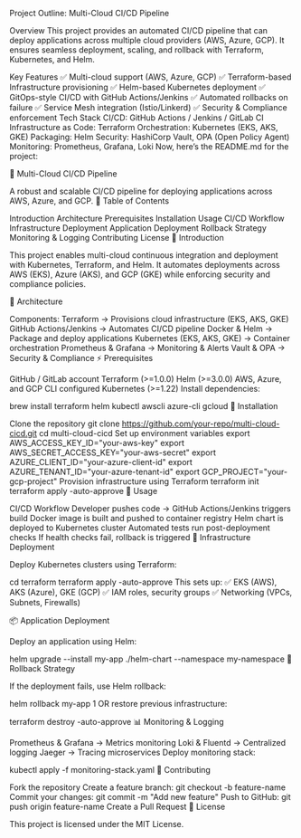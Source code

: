 Project Outline: Multi-Cloud CI/CD Pipeline

Overview
This project provides an automated CI/CD pipeline that can deploy applications across multiple cloud providers (AWS, Azure, GCP). It ensures seamless deployment, scaling, and rollback with Terraform, Kubernetes, and Helm.

Key Features
✅ Multi-cloud support (AWS, Azure, GCP)
✅ Terraform-based Infrastructure provisioning
✅ Helm-based Kubernetes deployment
✅ GitOps-style CI/CD with GitHub Actions/Jenkins
✅ Automated rollbacks on failure
✅ Service Mesh integration (Istio/Linkerd)
✅ Security & Compliance enforcement
Tech Stack
CI/CD: GitHub Actions / Jenkins / GitLab CI
Infrastructure as Code: Terraform
Orchestration: Kubernetes (EKS, AKS, GKE)
Packaging: Helm
Security: HashiCorp Vault, OPA (Open Policy Agent)
Monitoring: Prometheus, Grafana, Loki
Now, here’s the README.md for the project:

🚀 Multi-Cloud CI/CD Pipeline

A robust and scalable CI/CD pipeline for deploying applications across AWS, Azure, and GCP.
📖 Table of Contents

Introduction
Architecture
Prerequisites
Installation
Usage
CI/CD Workflow
Infrastructure Deployment
Application Deployment
Rollback Strategy
Monitoring & Logging
Contributing
License
🔹 Introduction

This project enables multi-cloud continuous integration and deployment with Kubernetes, Terraform, and Helm. It automates deployments across AWS (EKS), Azure (AKS), and GCP (GKE) while enforcing security and compliance policies.

📐 Architecture

Components:
Terraform → Provisions cloud infrastructure (EKS, AKS, GKE)
GitHub Actions/Jenkins → Automates CI/CD pipeline
Docker & Helm → Package and deploy applications
Kubernetes (EKS, AKS, GKE) → Container orchestration
Prometheus & Grafana → Monitoring & Alerts
Vault & OPA → Security & Compliance
⚡ Prerequisites

GitHub / GitLab account
Terraform (>=1.0.0)
Helm (>=3.0.0)
AWS, Azure, and GCP CLI configured
Kubernetes (>=1.22)
Install dependencies:

brew install terraform helm kubectl awscli azure-cli gcloud
🚀 Installation

Clone the repository
git clone https://github.com/your-repo/multi-cloud-cicd.git
cd multi-cloud-cicd
Set up environment variables
export AWS_ACCESS_KEY_ID="your-aws-key"
export AWS_SECRET_ACCESS_KEY="your-aws-secret"
export AZURE_CLIENT_ID="your-azure-client-id"
export AZURE_TENANT_ID="your-azure-tenant-id"
export GCP_PROJECT="your-gcp-project"
Provision infrastructure using Terraform
terraform init
terraform apply -auto-approve
🎯 Usage

CI/CD Workflow
Developer pushes code → GitHub Actions/Jenkins triggers build
Docker image is built and pushed to container registry
Helm chart is deployed to Kubernetes cluster
Automated tests run post-deployment checks
If health checks fail, rollback is triggered
🔧 Infrastructure Deployment

Deploy Kubernetes clusters using Terraform:

cd terraform
terraform apply -auto-approve
This sets up: ✅ EKS (AWS), AKS (Azure), GKE (GCP)
✅ IAM roles, security groups
✅ Networking (VPCs, Subnets, Firewalls)

📦 Application Deployment

Deploy an application using Helm:

helm upgrade --install my-app ./helm-chart --namespace my-namespace
🔄 Rollback Strategy

If the deployment fails, use Helm rollback:

helm rollback my-app 1
OR restore previous infrastructure:

terraform destroy -auto-approve
📊 Monitoring & Logging

Prometheus & Grafana → Metrics monitoring
Loki & Fluentd → Centralized logging
Jaeger → Tracing microservices
Deploy monitoring stack:

kubectl apply -f monitoring-stack.yaml
🤝 Contributing

Fork the repository
Create a feature branch: git checkout -b feature-name
Commit your changes: git commit -m "Add new feature"
Push to GitHub: git push origin feature-name
Create a Pull Request
📜 License

This project is licensed under the MIT License.
